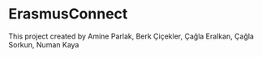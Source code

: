 # ErasmusConnect
This project created by Amine Parlak, Berk Çiçekler, Çağla Eralkan, Çağla Sorkun, Numan Kaya
